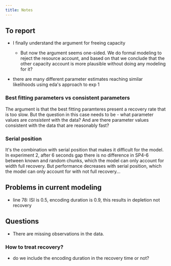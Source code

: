 ```yaml
---
title: Notes
---
```


## To report

- I finally understand the argument for freeing capacity
  - But now the argument seems one-sided. We do formal modeling to reject the resource account, and based on that we conclude that the other capacity account is more plausible without doing any modeling for it?
  
- there are many different parameter estimates reaching similar likelihoods using eda's approach to exp 1

### Best fitting parameters vs consistent parameters

The argument is that the best fitting paramteres present a recovery rate that is too slow. But the question in this case needs to be - what parameter values are *consistent* with the data? And are there parameter values consistent with the data that are reasonably fast?

### Serial position

It's the combination with serial position that makes it difficult for the model. In experiment 2, after 6 seconds gap there is no difference in SP4-6 between known and random chunks, which the model can only account for width full recovery. But performance decreases with serial position, which the model can only account for with not full recovery...

## Problems in current modeling

- line 78: ISI is 0.5, encoding duration is 0.9, this results in depletion not recovery

## Questions

- There are missing observations in the data.

### How to treat recovery?

- do we include the encoding duration in the recovery time or not?
